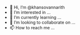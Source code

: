 - 👋 Hi, I’m @khansovannarith
- 👀 I’m interested in ...
- 🌱 I’m currently learning ...
- 💞️ I’m looking to collaborate on ...
- 📫 How to reach me ...

<!---
khansovannarith/khansovannarith is a ✨ special ✨ repository because its `README.md` (this file) appears on your GitHub profile.
You can click the Preview link to take a look at your changes.
--->
